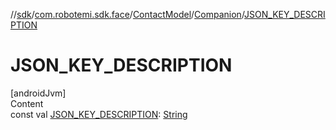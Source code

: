 //[sdk](../../../../index.md)/[com.robotemi.sdk.face](../../index.md)/[ContactModel](../index.md)/[Companion](index.md)/[JSON_KEY_DESCRIPTION](-j-s-o-n_-k-e-y_-d-e-s-c-r-i-p-t-i-o-n.md)



# JSON_KEY_DESCRIPTION  
[androidJvm]  
Content  
const val [JSON_KEY_DESCRIPTION](-j-s-o-n_-k-e-y_-d-e-s-c-r-i-p-t-i-o-n.md): [String](https://kotlinlang.org/api/latest/jvm/stdlib/kotlin/-string/index.html)  



